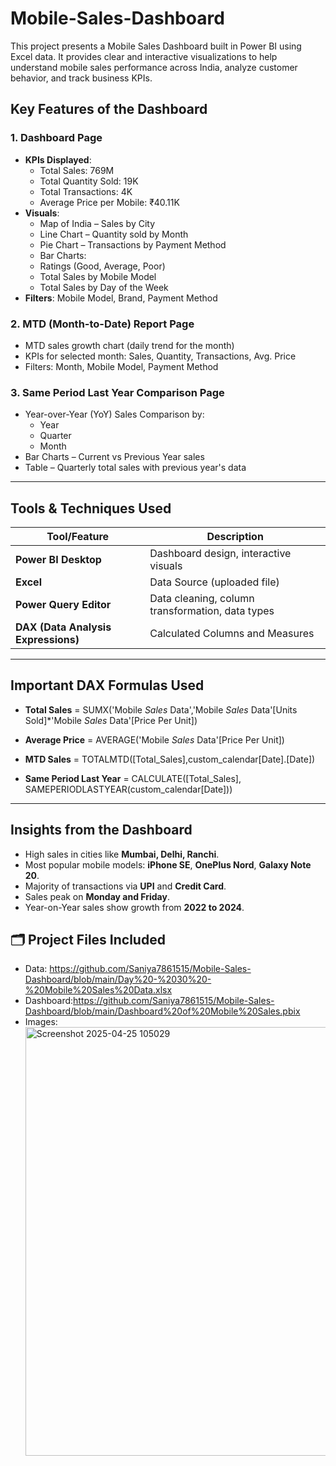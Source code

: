 # Mobile-Sales-Dashboard
This project presents a Mobile Sales Dashboard built in Power BI using Excel data. It provides clear and interactive visualizations to help understand mobile sales performance across India, analyze customer behavior, and track business KPIs.
##  Key Features of the Dashboard

### 1. **Dashboard Page**
- **KPIs Displayed**:
  - Total Sales: 769M
  - Total Quantity Sold: 19K
  - Total Transactions: 4K
  - Average Price per Mobile: ₹40.11K
- **Visuals**:
  - Map of India – Sales by City
  - Line Chart – Quantity sold by Month
  - Pie Chart – Transactions by Payment Method
  - Bar Charts:
   - Ratings (Good, Average, Poor)
   - Total Sales by Mobile Model
    - Total Sales by Day of the Week
- **Filters**: Mobile Model, Brand, Payment Method

### 2. **MTD (Month-to-Date) Report Page**
- MTD sales growth chart (daily trend for the month)
- KPIs for selected month: Sales, Quantity, Transactions, Avg. Price
- Filters: Month, Mobile Model, Payment Method

### 3. **Same Period Last Year Comparison Page**
- Year-over-Year (YoY) Sales Comparison by:
  - Year
  - Quarter
  - Month
- Bar Charts – Current vs Previous Year sales
- Table – Quarterly total sales with previous year's data
---

## Tools & Techniques Used

| Tool/Feature            | Description |
|-------------------------|-------------|
| **Power BI Desktop**    | Dashboard design, interactive visuals |
| **Excel**               | Data Source (uploaded file) |
| **Power Query Editor**  | Data cleaning, column transformation, data types |
| **DAX (Data Analysis Expressions)** | Calculated Columns and Measures |
---

## Important DAX Formulas Used

- **Total Sales** =  SUMX('Mobile _Sales_ Data','Mobile _Sales_ Data'[Units Sold]*'Mobile _Sales_ Data'[Price Per Unit])

- **Average Price** =  AVERAGE('Mobile _Sales_ Data'[Price Per Unit])

- **MTD Sales** = TOTALMTD([Total_Sales],custom_calendar[Date].[Date])

- **Same Period Last Year** = CALCULATE([Total_Sales],
 SAMEPERIODLASTYEAR(custom_calendar[Date]))
---
## Insights from the Dashboard

- High sales in cities like **Mumbai, Delhi, Ranchi**.
- Most popular mobile models: **iPhone SE**, **OnePlus Nord**, **Galaxy Note 20**.
- Majority of transactions via **UPI** and **Credit Card**.
- Sales peak on **Monday and Friday**.
- Year-on-Year sales show growth from **2022 to 2024**.

## 🗂 Project Files Included
- Data: https://github.com/Saniya7861515/Mobile-Sales-Dashboard/blob/main/Day%20-%2030%20-%20Mobile%20Sales%20Data.xlsx
- Dashboard:https://github.com/Saniya7861515/Mobile-Sales-Dashboard/blob/main/Dashboard%20of%20Mobile%20Sales.pbix
- Images:<img width="1242" height="686" alt="Screenshot 2025-04-25 105029" src="https://github.com/user-attachments/assets/065cdfe1-2836-465f-8843-0bee2fce5b41" />




